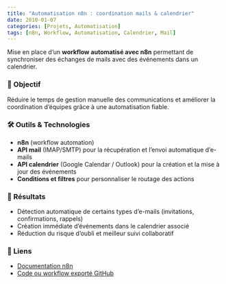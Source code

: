 ```yaml
---
title: "Automatisation n8n : coordination mails & calendrier"
date: 2010-01-07
categories: [Projets, Automatisation]
tags: [n8n, Workflow, Automatisation, Calendrier, Mail]
---
```


Mise en place d’un **workflow automatisé avec n8n** permettant de synchroniser des échanges de mails avec des événements dans un calendrier.  

### 🎯 Objectif
Réduire le temps de gestion manuelle des communications et améliorer la coordination d’équipes grâce à une automatisation fiable.  

### 🛠️ Outils & Technologies
- **n8n** (workflow automation)  
- **API mail** (IMAP/SMTP) pour la récupération et l’envoi automatique d’e-mails  
- **API calendrier** (Google Calendar / Outlook) pour la création et la mise à jour des événements  
- **Conditions et filtres** pour personnaliser le routage des actions  

### 📌 Résultats
- Détection automatique de certains types d’e-mails (invitations, confirmations, rappels)  
- Création immédiate d’événements dans le calendrier associé  
- Réduction du risque d’oubli et meilleur suivi collaboratif  

### 🔗 Liens
- [Documentation n8n](https://n8n.io/)  
- [Code ou workflow exporté GitHub](https://github.com/Saamuel1/projet-n8n)
